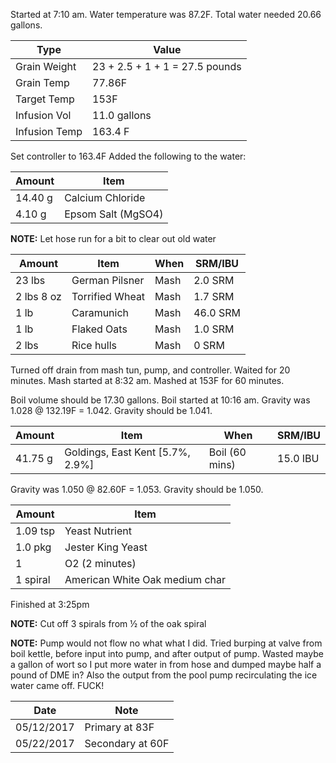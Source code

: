 Started at 7:10 am. Water temperature was 87.2F. Total water needed 20.66 gallons.

Type | Value
--- | ---
Grain Weight | 23 + 2.5 + 1 + 1 = 27.5 pounds
Grain Temp | 77.86F
Target Temp | 153F
Infusion Vol | 11.0 gallons
Infusion Temp | 163.4 F

Set controller to 163.4F
Added the following to the water:

Amount | Item
--- | ---
14.40 g | Calcium Chloride
4.10 g | Epsom Salt (MgSO4)

**NOTE:** Let hose run for a bit to clear out old water

Amount | Item | When | SRM/IBU
--- | --- | --- | ---
23 lbs | German Pilsner | Mash | 2.0 SRM
2 lbs 8 oz | Torrified Wheat | Mash | 1.7 SRM
1 lb | Caramunich | Mash | 46.0 SRM
1 lb | Flaked Oats | Mash | 1.0 SRM
2 lbs | Rice hulls | Mash | 0 SRM

Turned off drain from mash tun, pump, and controller. Waited for 20 minutes.
Mash started at 8:32 am.  Mashed at 153F for 60 minutes.

Boil volume should be 17.30 gallons. Boil started at 10:16 am.
Gravity was 1.028 @ 132.19F = 1.042.  Gravity should be 1.041.

Amount | Item | When | SRM/IBU
--- | --- | --- | ---
41.75 g | Goldings, East Kent [5.7%, 2.9%] | Boil (60 mins) | 15.0 IBU

Gravity was 1.050 @ 82.60F = 1.053. Gravity should be 1.050.

Amount | Item
--- | ---
1.09 tsp | Yeast Nutrient
1.0 pkg | Jester King Yeast
1 | O2 (2 minutes)
1 spiral | American White Oak medium char

Finished at 3:25pm

**NOTE:** Cut off 3 spirals from ½ of the oak spiral

**NOTE:** Pump would not flow no what what I did.  Tried burping at valve from boil kettle, before input into pump, and after output of pump. Wasted maybe a gallon of wort so I put more water in from hose and dumped maybe half a pound of DME in? Also the output from the pool pump recirculating the ice water came off. FUCK!

Date | Note
--- | ---
05/12/2017 | Primary at 83F
05/22/2017 | Secondary at 60F
